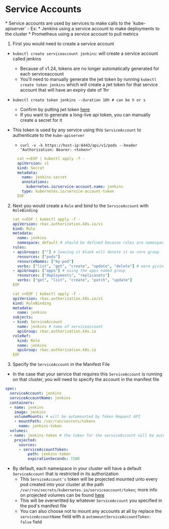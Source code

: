<h1>Service Accounts</h1>
* Service accounts are used by services to make calls to the `kube-apiserver`
  - Ex:
    * Jenkins using a service account to make deployments to the cluster
    * Prometheus using a service account to pull metrics

1. First you would need to create a service account
  - `kubectl create serviceaccount jenkins`: will create a service account called jenkins
    * Because of v1.24, tokens are no longer automatically generated for each serviceaccount
    * You'll need to manually generate the jwt token by running `kubectl create token jenkins` which will create a jwt token for that service account that will have an expiry date of 1hr
  - `kubectl create token jenkins --duration 10h # can be h or s`
    - Confirm by putting jwt token [here](https://jwt.io/)
    * If you want to generate a long-live api token, you can manually create a secret for it
  - This token is used by any service using this `ServiceAccount` to authenticate to the `kube-apiserver`
    * `curl -v -k https://host-ip:6443/api/v1/pods --header "Authorization: Bearer: <token>"`
     
    ```yml
      cat <<EOF | kubectl apply -f -
      apiVersion: v1
      kind: Secret
      metadata:
        name: jenkins-secret
        annotations:
          kubernetes.io/service-account.name: jenkins
        type: kubernetes.io/service-account-token
      EOF
    ```

2. Next you would create a `Role` and bind to the `ServiceAccount` with `RoleBinding`

   ```yml
   cat <<EOF | kubectl apply -f -
   apiVersion: rbac.authorization.k8s.io/vi
   kind: Role
   metadata:
     name: jenkins
     namespace: default # should be defined because roles are namespace bound
   rules: 
   - apiGroups: [""] # leaving it blank will denote it as core group
     resources: ["pods"]
     resourceNames: ["my-pod"]
     verbs: ["list", "get", "create", "update", "delete"] # were giving the role these action to the pod resource named "my-pod"
   - apiGroups: ["apps"] # using the apps named group
     resources: ["deployments", "replicasets"]
     verbs: ["get", "list", "create", "patch", "update"]
   EOF

   cat <<EOF | kubectl apply -f -
   apiVersion: rbac.authorization.k8s.io/v1
   kind: RoleBinding
   metadata:
     name: jenkins
   subjects:
   - kind: ServiceAccount
     name: jenkins # name of serviceaccount
     apiGroup: rbac.authorization.k8s.io
   roleRef:
     kind: Role
     name: jenkins
     apiGroup: rbac.authorization.k8s.io
   EOF
   ```

3. Specify the `ServiceAccount` in the Manifest File

  * In the case that your service that requires this `ServiceAccount` is running on that cluster, you will need to specify the account in the manifest file

   ```yml
   spec: 
     serviceAccount: jenkins
     serviceAccountName: jenkins
     containers:
     - name: jenkins
       image: jenkins
       volumeMounts: # will be automounted by Token Request API
       - mountPath: /var/run/secrets/tokens
         name: jenkins-token
     volumes:
     - name: jenkins-token # the token for the serviceAccount will be automounted and rotated at expiration by Token Request API
       projected:
         sources:
         - serviceAccountToken:
             path: jenkins-token
             expirationSeconds: 7200
   ```

  * By default, each namespace in your cluster will have a default `ServiceAccount` that is restricted in its authorization
    - This `ServiceAccount's` token will be projected mounted unto every pod created into your cluster at the path `/var/run/secrets/kubernetes.io/serviceaccount/token`; more info on projected volumes can be found [here](https://eoyebami.github.io/posts/k8s/2024-02-13-projected-volumes.html)
    - This will be overwritted by whatever `ServiceAccount` you specified in the pod's manifest file
    - You can also choose not to mount any accounts at all by replace the `serviceAccountName` field with a `automountServiceAccountToken: false` field
